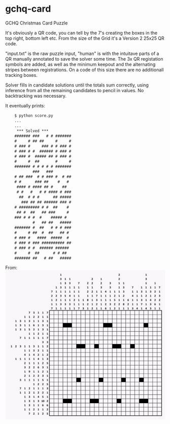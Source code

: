 # gchq-card
GCHQ Christmas Card Puzzle

It's obviously a QR code, you can tell by the 7's creating the boxes in the top right, bottom left etc. From the size of the Grid it's a Version 2 25x25 QR code.

"input.txt" is the raw puzzle input, "human" is with the intuitave parts of a QR manually annotated to save the solver some time. The 3x QR registation symbols are added, as well as the minimum keepout and the alternating stripes between registrations. On a code of this size there are no additionall tracking boxes.

Solver fills in candidate solutions until the totals sum correctly, using inference from all the remaining candidates to pencil in values. No backtracking was necessary.

It eventually prints:


        $ python score.py
        ...
        ...
         *** Solved ***
        ####### ###   # # #######
        #     # ## ##     #     #
        # ### #     ### # # ### #
        # ### # #  ###### # ### #
        # ### #  ##### ## # ### #
        #     #  ##       #     #
        ####### # # # # # #######
                ###   ###
        # ## ###  # # ### #  # ##
        # #      ### ##    #   #
         #### # #### ## #    ##
         # #   #   # # #### # ###
          ##  # # #      ## #####
           ### ## ## ###### ### #
        # ######### # #  ##    #
         ## #  ##   ## ###     #
        ### # # #  #    ##### #
                #   ## ##   #####
        ####### #  ##   # # # ###
        #     # ##  #  ##   ## #
        # ### #   ####  #####  #
        # ### # ### ########## ##
        # ### # #  ###### ######
        #     #  ##      # # ##
        ####### ##   # ##   #####


From:
![Puzzle source](/puzzle_colorcorrected.jpeg)